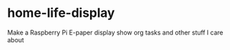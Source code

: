 # home-life-display
Make a Raspberry Pi E-paper display show org tasks and other stuff I care about
